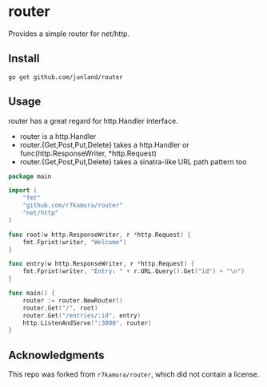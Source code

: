 # router
Provides a simple router for net/http.

## Install
```
go get github.com/junland/router
```

## Usage
router has a great regard for http.Handler interface.

* router is a http.Handler
* router.{Get,Post,Put,Delete} takes a http.Handler or func(http.ResponseWriter, *http.Request)
* router.{Get,Post,Put,Delete} takes a sinatra-like URL path pattern too

```go
package main

import (
	"fmt"
	"github.com/r7kamura/router"
	"net/http"
)

func root(w http.ResponseWriter, r *http.Request) {
	fmt.Fprint(writer, "Welcome")
}

func entry(w http.ResponseWriter, r *http.Request) {
	fmt.Fprint(writer, "Entry: " + r.URL.Query().Get("id") + "\n")
}

func main() {
	router := router.NewRouter()
	router.Get("/", root)
	router.Get("/entries/:id", entry)
	http.ListenAndServe(":3000", router)
}
```
## Acknowledgments

This repo was forked from `r7kamura/router`, which did not contain a license.
